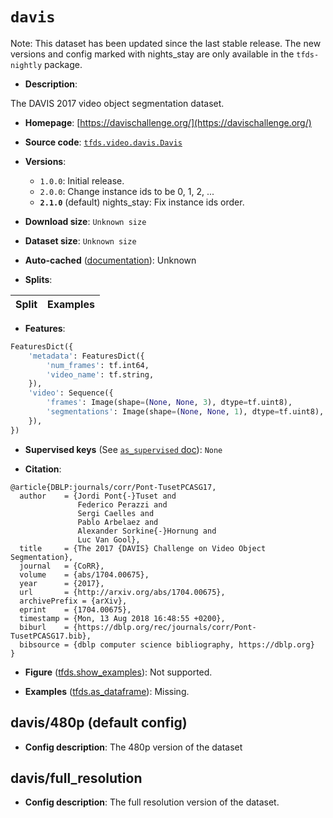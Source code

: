 <div itemscope itemtype="http://schema.org/Dataset">
  <div itemscope itemprop="includedInDataCatalog" itemtype="http://schema.org/DataCatalog">
    <meta itemprop="name" content="TensorFlow Datasets" />
  </div>
  <meta itemprop="name" content="davis" />
  <meta itemprop="description" content="The DAVIS 2017 video object segmentation dataset.&#10;&#10;To use this dataset:&#10;&#10;```python&#10;import tensorflow_datasets as tfds&#10;&#10;ds = tfds.load(&#x27;davis&#x27;, split=&#x27;train&#x27;)&#10;for ex in ds.take(4):&#10;  print(ex)&#10;```&#10;&#10;See [the guide](https://www.tensorflow.org/datasets/overview) for more&#10;informations on [tensorflow_datasets](https://www.tensorflow.org/datasets).&#10;&#10;" />
  <meta itemprop="url" content="https://www.tensorflow.org/datasets/catalog/davis" />
  <meta itemprop="sameAs" content="https://davischallenge.org/" />
  <meta itemprop="citation" content="@article{DBLP:journals/corr/Pont-TusetPCASG17,&#10;  author    = {Jordi Pont{-}Tuset and&#10;               Federico Perazzi and&#10;               Sergi Caelles and&#10;               Pablo Arbelaez and&#10;               Alexander Sorkine{-}Hornung and&#10;               Luc Van Gool},&#10;  title     = {The 2017 {DAVIS} Challenge on Video Object Segmentation},&#10;  journal   = {CoRR},&#10;  volume    = {abs/1704.00675},&#10;  year      = {2017},&#10;  url       = {http://arxiv.org/abs/1704.00675},&#10;  archivePrefix = {arXiv},&#10;  eprint    = {1704.00675},&#10;  timestamp = {Mon, 13 Aug 2018 16:48:55 +0200},&#10;  biburl    = {https://dblp.org/rec/journals/corr/Pont-TusetPCASG17.bib},&#10;  bibsource = {dblp computer science bibliography, https://dblp.org}&#10;}" />
</div>

# `davis`

Note: This dataset has been updated since the last stable release. The new
versions and config marked with
<span class="material-icons" title="Available only in the tfds-nightly package">nights_stay</span>
are only available in the `tfds-nightly` package.

*   **Description**:

The DAVIS 2017 video object segmentation dataset.

*   **Homepage**: [https://davischallenge.org/](https://davischallenge.org/)

*   **Source code**:
    [`tfds.video.davis.Davis`](https://github.com/tensorflow/datasets/tree/master/tensorflow_datasets/video/davis/davis.py)

*   **Versions**:

    *   `1.0.0`: Initial release.
    *   `2.0.0`: Change instance ids to be 0, 1, 2, ...
    *   **`2.1.0`** (default)
        <span class="material-icons" title="Available only in the tfds-nightly package">nights_stay</span>:
        Fix instance ids order.

*   **Download size**: `Unknown size`

*   **Dataset size**: `Unknown size`

*   **Auto-cached**
    ([documentation](https://www.tensorflow.org/datasets/performances#auto-caching)):
    Unknown

*   **Splits**:

Split | Examples
:---- | -------:

*   **Features**:

```python
FeaturesDict({
    'metadata': FeaturesDict({
        'num_frames': tf.int64,
        'video_name': tf.string,
    }),
    'video': Sequence({
        'frames': Image(shape=(None, None, 3), dtype=tf.uint8),
        'segmentations': Image(shape=(None, None, 1), dtype=tf.uint8),
    }),
})
```

*   **Supervised keys** (See
    [`as_supervised` doc](https://www.tensorflow.org/datasets/api_docs/python/tfds/load#args)):
    `None`

*   **Citation**:

```
@article{DBLP:journals/corr/Pont-TusetPCASG17,
  author    = {Jordi Pont{-}Tuset and
               Federico Perazzi and
               Sergi Caelles and
               Pablo Arbelaez and
               Alexander Sorkine{-}Hornung and
               Luc Van Gool},
  title     = {The 2017 {DAVIS} Challenge on Video Object Segmentation},
  journal   = {CoRR},
  volume    = {abs/1704.00675},
  year      = {2017},
  url       = {http://arxiv.org/abs/1704.00675},
  archivePrefix = {arXiv},
  eprint    = {1704.00675},
  timestamp = {Mon, 13 Aug 2018 16:48:55 +0200},
  biburl    = {https://dblp.org/rec/journals/corr/Pont-TusetPCASG17.bib},
  bibsource = {dblp computer science bibliography, https://dblp.org}
}
```

*   **Figure**
    ([tfds.show_examples](https://www.tensorflow.org/datasets/api_docs/python/tfds/visualization/show_examples)):
    Not supported.

*   **Examples**
    ([tfds.as_dataframe](https://www.tensorflow.org/datasets/api_docs/python/tfds/as_dataframe)):
    Missing.

## davis/480p (default config)

*   **Config description**: The 480p version of the dataset

## davis/full_resolution

*   **Config description**: The full resolution version of the dataset.
